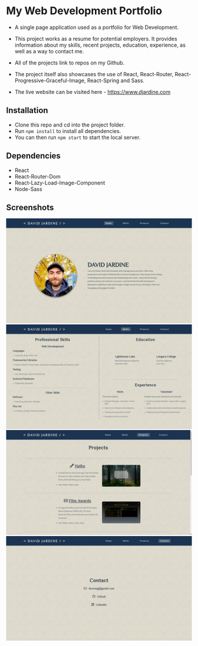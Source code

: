 # My Web Development Portfolio

- A single page application used as a portfolio for Web Development.

- This project works as a resume for potential employers. It provides information about my skills, recent projects, education, experience, as well as a way to contact me.

- All of the projects link to repos on my Github.

- The project itself also showcases the use of React, React-Router, React-Progressive-Graceful-Image, React-Spring and Sass.

- The live website can be visited here - https://www.djardine.com

## Installation

- Clone this repo and cd into the project folder.
- Run `npm install` to install all dependencies.
- You can then run `npm start` to start the local server.

## Dependencies

- React
- React-Router-Dom
- React-Lazy-Load-Image-Component
- Node-Sass

## Screenshots

![Home](https://github.com/davemgj84/portfolio/blob/master/docs/portfolio-home.png?raw=true)
![Skills](https://github.com/davemgj84/portfolio/blob/master/docs/portfolio-skills.png?raw=true)
![Projects](https://github.com/davemgj84/portfolio/blob/master/docs/portfolio-projects.png?raw=true)
![Contact](https://github.com/davemgj84/portfolio/blob/master/docs/portfolio-contact.png?raw=true)
